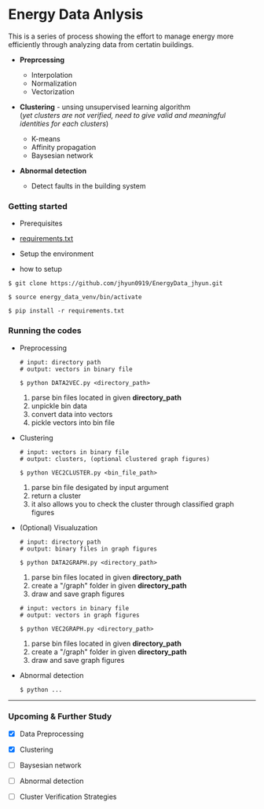 # Energy Data Anlysis

This is a series of process showing the effort to manage energy more efficiently through analyzing data from certatin buildings.

  * **Preprcessing**
    * Interpolation
    * Normalization
    * Vectorization
  
  * **Clustering** - unsing unsupervised learning algorithm  
      (_yet clusters are not verified, need to give valid and meaningful identities for each clusters_)
    * K-means
    * Affinity propagation
    * Baysesian network
    
  * **Abnormal detection**
    * Detect faults in the building system
    

### Getting started

* Prerequisites
 * [requirements.txt](https://github.com/jhyun0919/EnergyData_jhyun/blob/master/requirements.txt)  

* Setup the environment  
 *  how to setup
   ```
   $ git clone https://github.com/jhyun0919/EnergyData_jhyun.git  
   
   $ source energy_data_venv/bin/activate  
   
   $ pip install -r requirements.txt
   ```
  
### Running the codes
 * Preprocessing   
   ```
   # input: directory path
   # output: vectors in binary file
   
   $ python DATA2VEC.py <directory_path>
   ```
   
   1. parse bin files located in given **directory_path**
   2. unpickle bin data
   3. convert data into vectors
   4. pickle vectors into bin file
  
    
 * Clustering   
   ```
   # input: vectors in binary file
   # output: clusters, (optional clustered graph figures)
   
   $ python VEC2CLUSTER.py <bin_file_path>
   ```
   
   1. parse bin file desigated by input argument
   2. return a cluster
   3. it also allows you to check the cluster through classified graph figures
   
   
 * (Optional) Visualuzation
   ```
   # input: directory path
   # output: binary files in graph figures
   
   $ python DATA2GRAPH.py <directory_path>
   ```
   
   1. parse bin files located in given **directory_path**
   2. create a "/graph" folder in given **directory_path**
   3. draw and save graph figures  
     
   
   ```
   # input: vectors in binary file
   # output: vectors in graph figures
   
   $ python VEC2GRAPH.py <directory_path>
   ```
  
   
   1. parse bin files located in given **directory_path**
   2. create a "/graph" folder in given **directory_path**
   3. draw and save graph figures
    

 * Abnormal detection   
   ```
   $ python ...
   ```
  
---
### Upcoming & Further Study
 - [x] Data Preprocessing
 - [x] Clustering
 - [ ] Baysesian network
 - [ ] Abnormal detection
 - [ ] Cluster Verification Strategies
  
  
  

